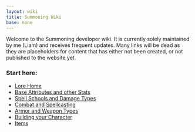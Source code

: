```yaml
---
layout: wiki
title: Summoning Wiki
base: none
---
```


Welcome to the Summoning developer wiki. It is currently solely maintained by me (Liam) and receives
frequent updates. Many links will be dead as they are placeholders for content that has either not
been created, or not published to the website yet.

### Start here:

- [Lore Home](/wiki/lore)
- [Base Attributes and other Stats](/wiki/attributes)
- [Spell Schools and Damage Types](/wiki/spell-schools)
- [Combat and Spellcasting](/wiki/combat)
- [Armor and Weapon Types](/wiki/armor-weapons)
- [Building your Character](/wiki/builds)
- [Items](/wiki/items)
